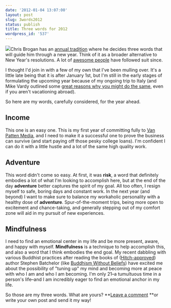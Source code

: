 ```yaml
---
date: '2012-01-04 13:07:00'
layout: post
slug: 3words2012
status: publish
title: Three words for 2012
wordpress_id: '537'
---
```


![](http://www.chrisvanpatten.com/wp-content/uploads/2012/01/Screen-shot-2012-01-04-at-19.13.12-300x273.png)Chris Brogan has an [annual tradition](http://www.chrisbrogan.com/3words2012/) where he decides three words that will guide him through a new year. Think of it as a broader alternative to New Year's resolutions. A lot of [awesome people](http://www.cc-chapman.com/2012/3-words-for-2012/) have followed suit since.

I thought I'd join in with a few of my own that I've been mulling over. It's a little late being that it is after January 1st, but I'm still in the early stages of formulating the upcoming year because of my ongoing trip to Italy (and Mike Vardy outlined some [great reasons why you might do the same](http://www.lifehack.org/articles/productivity/why-you-should-start-your-new-year-in-february.html), even if you aren't vacationing abroad).

So here are my words, carefully considered, for the year ahead.

## Income

This one is an easy one. This is my first year of committing fully to [Van Patten Media](http://www.vanpattenmedia.com/), and I need to make it a successful one to prove the business can survive (and start paying off those pesky college loans). I'm confident I can do it with a little hustle and a lot of the same high quality work.

## Adventure

This word didn't come so easy. At first, it was **risk**, a word that definitely embodies a lot of what I'm looking to accomplish here, but at the end of the day **adventure** better captures the spirit of my goal. All too often, I resign myself to safe, boring days and constant work. In the next year (and beyond) I want to make sure to balance my workaholic personality with a healthy dose of **adventure**. Spur-of-the-moment trips, being more open to excitement and chance-taking, and generally stepping out of my comfort zone will aid in my pursuit of new experiences.

## Mindfulness

I need to find an emotional center in my life and be more present, aware, and happy with myself. **Mindfulness** is a technique to help accomplish this, and also a word that I think embodies the end goal. My recent dabbling with various Buddhist practices after reading the books of ([Hitch-approved](http://www.guardian.co.uk/commentisfree/belief/2010/mar/10/buddhism-atheism-hitchens)) author Stephen Batchelor (like [Buddhism Without Beliefs](http://www.amazon.com/gp/product/1573226564/ref=as_li_ss_tl?ie=UTF8&tag=chrvanpat-20&linkCode=as2&camp=1789&creative=390957&creativeASIN=1573226564)) have excited me about the possibility of "tuning up" my mind and becoming more at peace with who I am and who I am becoming. I'm only 21–a tumultuous time in a person's life–and I am incredibly eager to find an emotional anchor in my life.

So those are my three words. What are yours? **[Leave a comment](http://www.chrisvanpatten.com/blog/2012/01/3words2012/#respond) **or write your own post and send it my way!
